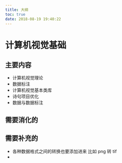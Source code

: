 ```yaml
---
title: 大纲
toc: true
date: 2018-08-19 19:40:22
---
```

# 计算机视觉基础


## 主要内容


- 计算机视觉理论
- 数据标注
- 计算机视觉基本类库
- 诗句项目优化
- 数据与数据标注




## 需要消化的




## 需要补充的

- 各种数据格式之间的转换也要添加进来 比如 png 转 tif
-
